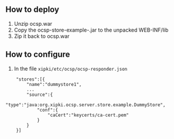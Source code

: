 How to deploy
-----
1. Unzip ocsp.war
2. Copy the ocsp-store-example-<version>.jar to the unpacked WEB-INF/lib
3. Zip it back to ocsp.war

How to configure
-----
1. In the file `xipki/etc/ocsp/ocsp-responder.json`

```
	"stores":[{
		"name":"dummystore1",
        ...
		"source":{
			"type":"java:org.xipki.ocsp.server.store.example.DummyStore",
			"conf":{
				"caCert":"keycerts/ca-cert.pem"
			}
		}
	}]
```